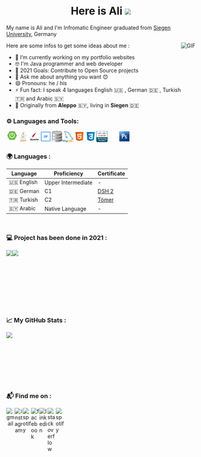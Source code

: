 <p>
  <h1 align="center"><b>Here is Ali <img src="https://media.giphy.com/media/hvRJCLFzcasrR4ia7z/giphy.gif" width="25px"></b></h1>
</p>

My name is Ali and I'm Infromatic Engineer graduated from [Siegen University](https://www.uni-siegen.de/start/), Germany


Here are some infos to get some ideas about me :
<img align="right" height="250" alt="GIF" src="https://i.pinimg.com/originals/79/de/d2/79ded2fb2505f86ae4716b3fedf8b0a8.gif" />
- 🔭 I’m currently working on my portfolio websites
- 🤓 I'm Java programmer and web developer
- 🥅 2021 Goals: Contribute to Open Source projects
- 💬 Ask me about anything you want 😊
- 😄 Pronouns: he / his
- ⚡ Fun fact: I speak 4 languages English 🇺🇸 , German 🇩🇪 , Turkish 🇹🇷 and Arabic 🇸🇾
- 🏡 Originally from **Aleppo** 🇸🇾, living in **Siegen** 🇩🇪

<!--
### ✈️ Visited Countries : 🇲🇹 🇹🇷 🇩🇪 🇦🇹 🇪🇸 🇱🇧 🇨🇭 🇮🇹 🇫🇷 🇳🇱 🇮🇪 🇨🇿 🇸🇾 
-->


### ⚙️ Languages and Tools:
<!-- start tools and languages -->
<!--
<img align="left" alt="java" width="30px" src="images/java.png" />
<img align="left" alt="apache" width="30px" src="images/apache.png" />
<img align="left" alt="jsp" width="30px" src="images/jsp.png" />
<img align="left" alt="sqlite" width="30px" src="images/sqlite.png" />
<img align="left" alt="mysql" width="30px" src="images/mysql.png" />
<img align="left" alt="javascript" width="30px" src="images/javascript.png" />
<img align="left" alt="html" width="30px" src="images/html.png" />
<img align="left" alt="css" width="30px" src="images/css.png" />
<img align="left" alt="bootstap" width="30px" src="images/bootstrap.png" />
<img align="left" alt="c++" width="30px" src="images/c++.png" />
<img align="left" alt="ccna" width="30px" src="images/ccna.png" />
<img align="left" alt="github" width="30px" src="images/github-white.png" />
<img align="left" alt="photoshop" width="30px" src="images/photoshop.png" />
-->
<img align="left" alt="spring2" width="30px" src="images/spring2.png" />
<img align="left" alt="java" width="30px" src="images/java.png" />
<img align="left" alt="apache" width="30px" src="images/apache.png" />
<img align="left" alt="jsp" width="30px" src="images/jsp.png" />
<img align="left" alt="sqlite" width="30px" src="images/sqlite.png" />
<img align="left" alt="mysql" width="30px" src="images/mysql.png" />
<img align="left" alt="html" width="30px" src="images/html.png" />
<img align="left" alt="css" width="30px" src="images/css.png" />
<img align="left" alt="ccna" width="30px" src="images/ccna.png" />
<img align="left" alt="github" width="30px" src="images/github-white.png" />
<img align="left" alt="photoshop" width="30px" src="images/photoshop.png" />
<!-- start tools and languages -->
<br />
<br />

### 🌍 Languages :

| Language      | Proficiency                                                               | Certificate                                                 |
| ------------- | ------------------------------------------------------------------------- | ------------------------------------------------------------|
| 🇺🇸 English    | Upper Intermediate                                                        |-                                                            |
| 🇩🇪 German     | C1                                                                        |[DSH 2](https://www.dsh-germany.com)                         |
| 🇹🇷 Turkish    | C2                                                                        |[Tömer](https://tr.wikipedia.org/wiki/Türkçe_Yeterlik_Sınavı)|
| 🇸🇾 Arabic     | Native Language                                                           |-                                                            |

<br>

### 💻 Project has been done in 2021 :
<a href="https://github.com/mohammedali-anis/Website-Elkenroth">
  <img align="left" src="https://github-readme-stats.vercel.app/api/pin/?username=mohammedali-anis&repo=Website-Elkenroth&theme=dark" />
</a>
<a href="https://github.com/mohammedali-anis/Plattform_VAKS_Siegen">
  <img align="left" src="https://github-readme-stats.vercel.app/api/pin/?username=mohammedali-anis&repo=Plattform_VAKS_Siegen&theme=dark" />
</a>

<br><br><br><br><br><br><br><br><br>

### 📈 My GitHub Stats :

<a href="#">
  <img align="left" src="https://github-readme-stats.vercel.app/api?username=mohammedali-anis&&theme=dark&count_private=true&show_icons=true&hide=prs,issues,contribs" />
</a>

<br><br><br><br><br><br><br><br>

### 📬 Find me on :
 <a href="mailto:moh.ali.anis@gmail.com" align="center">
  <img align="left" alt="gmail" width="22px" src="https://upload.wikimedia.org/wikipedia/commons/4/45/New_Logo_Gmail.svg" />
</a>
 <a href="https://www.instagram.com/mohammedali.anis/" align="center">
  <img align="left" alt="instagram" width="22px" src="https://cdn.worldvectorlogo.com/logos/instagram-2016.svg" />
</a>
 <a href="https://wa.me/00491629222748">
  <img align="left" alt="spotify" width="22px" src="https://upload.wikimedia.org/wikipedia/commons/6/6b/WhatsApp.svg" />
</a>
 <a href="https://www.facebook.com/mohammedali.anis/">
  <img align="left" alt="facebook" width="22px" src="https://upload.wikimedia.org/wikipedia/commons/c/c2/F_icon.svg" />
</a>
 <a href="https://www.linkedin.com/in/mohammed-ali-anis-b0b57212a/">
  <img align="left" alt="linkedin" width="22px" src="https://www.nicepng.com/png/full/916-9162764_download-icon-linkedin-svg-eps-png-psd-ai.png" />
</a>
 <a href="https://stackoverflow.com/users/edit/14376890">
  <img align="left" alt="stackoverflow" width="22px" src="https://cdn.iconscout.com/icon/free/png-256/stackoverflow-2752065-2284882.png" />
</a>
 <a href="https://open.spotify.com/user/partyaccount123321">
  <img align="left" alt="spotify" width="22px" src="https://raw.githubusercontent.com/peterthehan/peterthehan/master/assets/spotify.svg" />
</a>
  </P>
